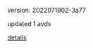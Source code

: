 version: 2022071902-3a77

updated 1 avds

[details](https://github.com/0x74f917491bfa7ebfa379/ali_avd_db/blob/master/change_log/2022/07/19/02/3a77.txt)
